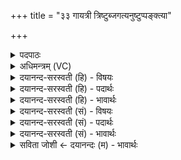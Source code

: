+++
title = "३३ गायत्री त्रिष्टुब्जगत्यनुष्टुप्पङ्क्त्या"

+++
<details><summary>पदपाठः</summary>

गा॒य॒त्री। त्रि॒ष्टुप्। त्रि॒स्तुबिति॑ त्रि॒ऽस्तुप्। जग॑ती। अ॒नु॒ष्टुप्। अ॒नु॒स्तुबित्य॑नु॒ऽस्तुप्। प॒ङ्क्त्या। स॒ह। बृ॒ह॒ती। उ॒ष्णिहा॑। क॒कुप्। सू॒चीभिः॑। श॒म्य॒न्तु॒। त्वा॒। ३३।
</details>

<details><summary>अधिमन्त्रम् (VC)</summary>

- विद्वांसो देवता
- प्रजापतिर्ऋषिः
- उष्णिक्
- ऋषभः
</details>

<details><summary>दयानन्द-सरस्वती (हि) - विषयः</summary>

फिर उसी विषय को अगले मन्त्र में कहा है ॥
</details>

<details><summary>दयानन्द-सरस्वती (हि) - पदार्थः</summary>

पदार्थान्वयभाषाः -  हे विद्वन् ! जो विद्वान् जन (पङ्क्त्या) विस्तारयुक्त पङ्क्ति छन्द के (सह) साथ जो (गायत्री) गानेवाले की रक्षा करती हुई गायत्री (त्रिष्टुप्) आध्यात्मिक, आधिभौतिक और आधिदैविक इन तीनों दुःखों को रोकनेवाला त्रिष्टुप् (जगती) जगत् के समान विस्तीर्ण अर्थात् फैली हुई जगती (अनुष्टुप्) जिससे पीछे से संसार के दुःखों को रोकते हैं, वह अनुष्टुप् तथा (उष्णिहा) जिससे प्रातः समय की वेला को प्राप्त करता है, उस उष्णिह् छन्द के साथ (बृहती) गम्भीर आशयवाली बृहती (ककुप्) ललित पदों के अर्थ से युक्त ककुप् छन्द (सूचीभिः) सूइयों से जैसे वस्त्र सिया जाता है, वैसे (त्वा) तुझको (शम्यन्तु) शान्तियुक्त करें वा सब विद्याओं का बोध करावें, उनका तू सेवन कर ॥३३ ॥
</details>

<details><summary>दयानन्द-सरस्वती (हि) - भावार्थः</summary>

भावार्थभाषाः -  जो विद्वान् गायत्री आदि छन्दों के अर्थ को बताने से मनुष्यों को विद्वान् करते हैं और सूई से फटे वस्त्र को सीवें त्यों अलग-अलग मतवालों का सत्य में मिलाप कर देते हैं और उनको एक मत में स्थापन करते हैं, वे जगत् के कल्याण करनेवाले होते हैं ॥३३ ॥
</details>

<details><summary>दयानन्द-सरस्वती (सं) - विषयः</summary>

पुनस्तमेव विषयमाह ॥
</details>

<details><summary>दयानन्द-सरस्वती (सं) - पदार्थः</summary>

पदार्थान्वयभाषाः -  हे विद्वन् ! ये विद्वांसः पङ्क्त्या सह गायत्री त्रिष्टुब्जगत्यनुष्टुबुष्णिहा सह बृहती ककुप्सूचीभिरिव त्वा त्वां शम्यन्तु तांस्त्वं सेवस्व ॥३३ ॥
</details>

<details><summary>दयानन्द-सरस्वती (सं) - भावार्थः</summary>

भावार्थभाषाः -  ये विद्वांसो गायत्र्यादिच्छन्दोऽर्थविज्ञापनेन मनुष्यान् विदुषः कुर्वन्ति, सूच्या छिन्नं वस्त्रमिव भिन्नमतान्यनुसंदधत्यैकमत्ये स्थापयन्ति, ते जगत्कल्याणकारका भवन्ति ॥३३ ॥
</details>

<details><summary>सविता जोशी ← दयानन्दः (म) - भावार्थः</summary>

भावार्थभाषाः -  जसे फाटलेले वस्र सुईने शिवता येते तसे वेगवेगळ्या मतांच्या लोकांना सत्याबाबत एकमत करून जे विद्वान गायत्री इत्यादी छंदांचे अर्थ सांगतात आणि माणसांना विद्वान करतात ते जगाचे कल्याण करतात.
</details>